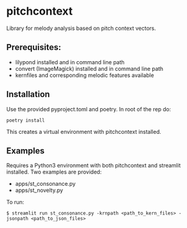 # pitchcontext
Library for melody analysis based on pitch context vectors.

## Prerequisites:
- lilypond installed and in command line path
- convert (ImageMagick) installed and in command line path
- kernfiles and corresponding melodic features available

## Installation
Use the provided pyproject.toml and poetry. In root of the rep do:
```
poetry install
```
This creates a virtual environment with pitchcontext installed.

## Examples
Requires a Python3 environment with both pitchcontext and streamlit installed.
Two examples are provided:
- apps/st_consonance.py
- apps/st_novelty.py

To run:
```
$ streamlit run st_consonance.py -krnpath <path_to_kern_files> -jsonpath <path_to_json_files>
```
